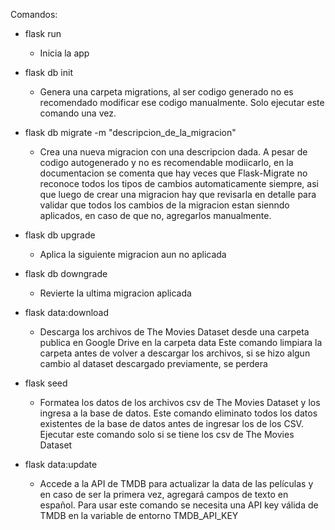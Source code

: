 Comandos:

- flask run
    - Inicia la app

- flask db init
    - Genera una carpeta migrations, al ser codigo generado no es recomendado modificar ese codigo manualmente.
      Solo ejecutar este comando una vez.

- flask db migrate -m "descripcion_de_la_migracion"
    - Crea una nueva migracion con una descripcion dada.
      A pesar de codigo autogenerado y no es recomendable modiicarlo, en la documentacion se comenta que hay veces que
      Flask-Migrate no reconoce todos los tipos de cambios automaticamente siempre, asi que luego de crear una migracion
      hay que revisarla en detalle para validar que todos los cambios de la migracion estan sienndo aplicados, en caso
      de que no, agregarlos manualmente.

- flask db upgrade
    - Aplica la siguiente migracion aun no aplicada

- flask db downgrade
    - Revierte la ultima migracion aplicada

- flask data:download
    - Descarga los archivos de The Movies Dataset desde una carpeta publica en Google Drive en la carpeta data
      Este comando limpiara la carpeta antes de volver a descargar los archivos, si se hizo algun cambio al dataset
      descargado previamente, se perdera

- flask seed
    - Formatea los datos de los archivos csv de The Movies Dataset y los ingresa a la base de datos.
      Este comando eliminato todos los datos existentes de la base de datos antes de ingresar los de los CSV.
      Ejecutar este comando solo si se tiene los csv de The Movies Dataset

- flask data:update
    - Accede a la API de TMDB para actualizar la data de las películas y en caso de ser la primera vez, agregará
      campos de texto en español. Para usar este comando se necesita una API key válida de TMDB en la variable
      de entorno TMDB_API_KEY
